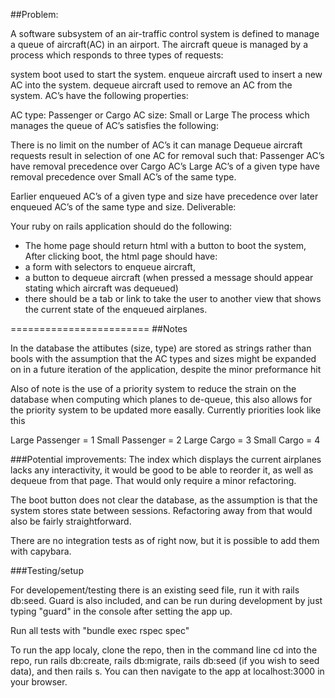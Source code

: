 ##Problem:

A software subsystem of an air-traffic control system is defined to manage a queue of aircraft(AC) in an airport. The aircraft queue is managed by a process which responds to three types of requests:

system boot used to start the system.
enqueue aircraft used to insert a new AC into the system.
dequeue aircraft used to remove an AC from the system.
AC’s have the following properties:

AC type: Passenger or Cargo
AC size: Small or Large
The process which manages the queue of AC’s satisfies the following:

There is no limit on the number of AC’s it can manage
Dequeue aircraft requests result in selection of one AC for removal such that:
Passenger AC’s have removal precedence over Cargo AC’s
Large AC’s of a given type have removal precedence over Small AC’s of the same type.

Earlier enqueued AC’s of a given type and size have precedence over later enqueued AC’s of the same type and size.
Deliverable:

Your ruby on rails application should do the following:
- The home page should return html with a button to boot the system,
After clicking boot, the html page should have:
- a form with selectors to enqueue aircraft,
- a button to dequeue aircraft (when pressed a message should appear stating which aircraft was dequeued)
- there should be a tab or link to take the user to another view that shows the current state of the enqueued airplanes.


========================
##Notes

In the database the attibutes (size, type) are stored as strings rather than bools with the assumption that the AC types and sizes might be expanded on in a future iteration of the application, despite the minor preformance hit

Also of note is the use of a priority system to reduce the strain on the database when computing which planes to de-queue, this also allows for the priority system to be updated more easally. Currently priorities look like this

Large Passenger = 1
Small Passenger = 2
Large Cargo = 3
Small Cargo = 4

###Potential improvements: 
The index which displays the current airplanes lacks any interactivity, it would be good to be able to reorder it, as well as dequeue from that page. That would only require a minor refactoring. 

The boot button does not clear the database, as the assumption is that the system stores state between sessions. Refactoring away from that would also be fairly straightforward.

There are no integration tests as of right now, but it is possible to add them with capybara. 

###Testing/setup

For developement/testing there is an existing seed file, run it with rails db:seed. Guard is also included, and can be run during development by just typing "guard" in the console after setting the app up.

Run all tests with "bundle exec rspec spec"

To run the app localy, clone the repo, then in the command line cd into the repo, run rails db:create, rails db:migrate, rails db:seed (if you wish to seed data), and then rails s. You can then navigate to the app at localhost:3000 in your browser. 